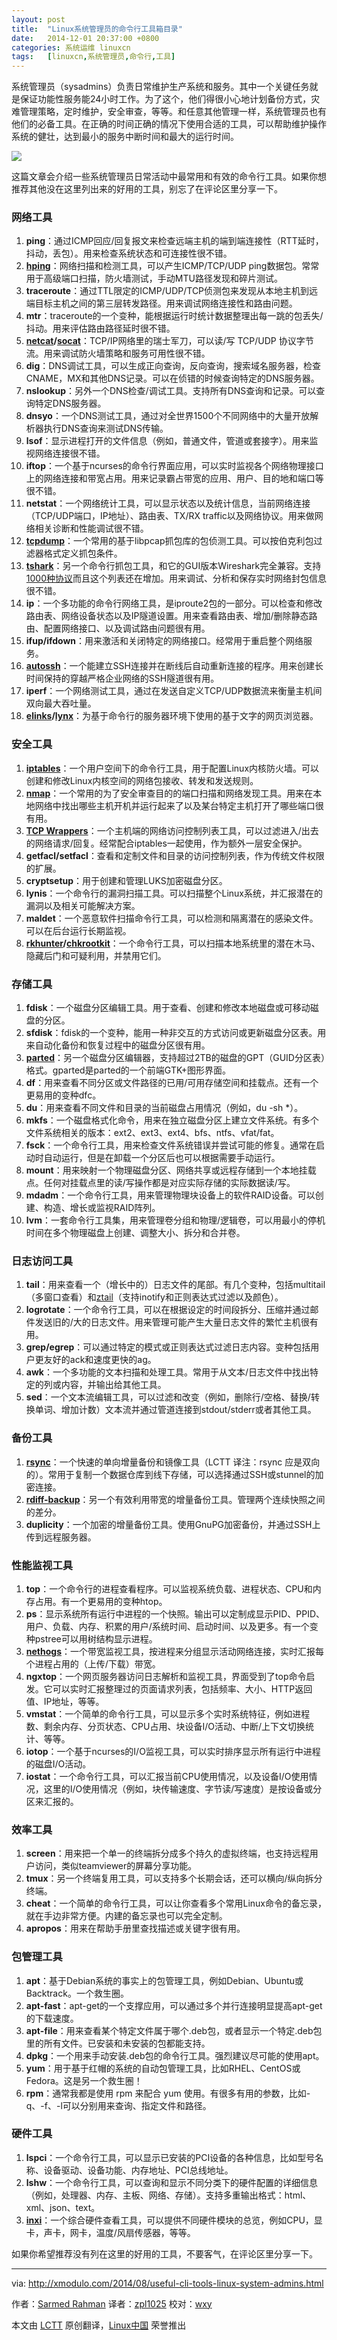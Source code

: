 ```yaml
---
layout: post
title:	"Linux系统管理员的命令行工具箱目录"
date:	2014-12-01 20:37:00 +0800 
categories:	系统运维 linuxcn 
tags:	[linuxcn,系统管理员,命令行,工具]
---
```



系统管理员（sysadmins）负责日常维护生产系统和服务。其中一个关键任务就是保证功能性服务能24小时工作。为了这个，他们得很小心地计划备份方式，灾难管理策略，定时维护，安全审查，等等。和任意其他管理一样，系统管理员也有他们的必备工具。在正确的时间正确的情况下使用合适的工具，可以帮助维护操作系统的健壮，达到最小的服务中断时间和最大的运行时间。


![](/Asserts/Images/album/201412/01/203727i8skuaqv448pbjxf.jpg)


这篇文章会介绍一些系统管理员日常活动中最常用和有效的命令行工具。如果你想推荐其他没在这里列出来的好用的工具，别忘了在评论区里分享一下。


### 网络工具


1. **ping**：通过ICMP回应/回复报文来检查远端主机的端到端连接性（RTT延时，抖动，丢包）。用来检查系统状态和可连接性很不错。
2. **[hping](http://www.hping.org/)**：网络扫描和检测工具，可以产生ICMP/TCP/UDP ping数据包。常常用于高级端口扫描，防火墙测试，手动MTU路径发现和碎片测试。
3. **traceroute**：通过TTL限定的ICMP/UDP/TCP侦测包来发现从本地主机到远端目标主机之间的第三层转发路径。用来调试网络连接性和路由问题。
4. **mtr**：traceroute的一个变种，能根据运行时统计数据整理出每一跳的包丢失/抖动。用来评估路由路径延时很不错。
5. **[netcat](http://netcat.sourceforge.net/)/[socat](http://www.dest-unreach.org/socat/)**：TCP/IP网络里的瑞士军刀，可以读/写 TCP/UDP 协议字节流。用来调试防火墙策略和服务可用性很不错。
6. **dig**：DNS调试工具，可以生成正向查询，反向查询，搜索域名服务器，检查CNAME，MX和其他DNS记录。可以在侦错的时候查询特定的DNS服务器。
7. **nslookup**：另外一个DNS检查/调试工具。支持所有DNS查询和记录。可以查询特定DNS服务器。
8. **dnsyo**：一个DNS测试工具，通过对全世界1500个不同网络中的大量开放解析器执行DNS查询来测试DNS传输。
9. **lsof**：显示进程打开的文件信息（例如，普通文件，管道或套接字）。用来监视网络连接很不错。
10. **iftop**：一个基于ncurses的命令行界面应用，可以实时监视各个网络物理接口上的网络连接和带宽占用。用来记录霸占带宽的应用、用户、目的地和端口等很不错。
11. **netstat**：一个网络统计工具，可以显示状态以及统计信息，当前网络连接（TCP/UDP端口，IP地址）、路由表、TX/RX traffic以及网络协议。用来做网络相关诊断和性能调试很不错。
12. **[tcpdump](http://www.tcpdump.org/)**：一个常用的基于libpcap抓包库的包侦测工具。可以按伯克利包过滤器格式定义抓包条件。
13. **[tshark](https://www.wireshark.org/docs/man-pages/tshark.html)**：另一个命令行抓包工具，和它的GUI版本Wireshark完全兼容。支持[1000种协议](https://www.wireshark.org/docs/dfref/)而且这个列表还在增加。用来调试、分析和保存实时网络封包信息很不错。
14. **ip**：一个多功能的命令行网络工具，是iproute2包的一部分。可以检查和修改路由表、网络设备状态以及IP隧道设置。用来查看路由表、增加/删除静态路由、配置网络接口、以及调试路由问题很有用。
15. **ifup/ifdown**：用来激活和关闭特定的网络接口。经常用于重启整个网络服务。
16. **[autossh](http://www.harding.motd.ca/autossh/)**：一个能建立SSH连接并在断线后自动重新连接的程序。用来创建长时间保持的穿越严格企业网络的SSH隧道很有用。
17. **iperf**：一个网络测试工具，通过在发送自定义TCP/UDP数据流来衡量主机间双向最大吞吐量。
18. **[elinks](http://elinks.or.cz/)/[lynx](http://lynx.isc.org/)**：为基于命令行的服务器环境下使用的基于文字的网页浏览器。


### 安全工具


1. **[iptables](http://www.netfilter.org/projects/iptables/)**：一个用户空间下的命令行工具，用于配置Linux内核防火墙。可以创建和修改Linux内核空间的网络包接收、转发和发送规则。
2. **[nmap](http://nmap.org/)**：一个常用的为了安全审查目的的端口扫描和网络发现工具。用来在本地网络中找出哪些主机开机并运行起来了以及某台特定主机打开了哪些端口很有用。
3. **[TCP Wrappers](http://en.wikipedia.org/wiki/TCP_Wrapper)**：一个主机端的网络访问控制列表工具，可以过滤进入/出去的网络请求/回复。经常配合iptables一起使用，作为额外一层安全保护。
4. **getfacl/setfacl**：查看和定制文件和目录的访问控制列表，作为传统文件权限的扩展。
5. **cryptsetup**：用于创建和管理LUKS加密磁盘分区。
6. **lynis**：一个命令行的漏洞扫描工具。可以扫描整个Linux系统，并汇报潜在的漏洞以及相关可能解决方案。
7. **maldet**：一个恶意软件扫描命令行工具，可以检测和隔离潜在的感染文件。可以在后台运行长期监视。
8. **[rkhunter](http://rkhunter.sourceforge.net/)/[chkrootkit](http://www.chkrootkit.org/)**：一个命令行工具，可以扫描本地系统里的潜在木马、隐藏后门和可疑利用，并禁用它们。


### 存储工具


1. **fdisk**：一个磁盘分区编辑工具。用于查看、创建和修改本地磁盘或可移动磁盘的分区。
2. **sfdisk**：fdisk的一个变种，能用一种非交互的方式访问或更新磁盘分区表。用来自动化备份和恢复过程中的磁盘分区很有用。
3. **[parted](http://www.gnu.org/software/parted/)**：另一个磁盘分区编辑器，支持超过2TB的磁盘的GPT（GUID分区表）格式。gparted是parted的一个前端GTK+图形界面。
4. **df**：用来查看不同分区或文件路径的已用/可用存储空间和挂载点。还有一个更易用的变种dfc。
5. **du**：用来查看不同文件和目录的当前磁盘占用情况（例如，du -sh \*）。
6. **mkfs**：一个磁盘格式化命令，用来在独立磁盘分区上建立文件系统。有多个文件系统相关的版本：ext2、ext3、ext4、bfs、ntfs、vfat/fat。
7. **fsck**：一个命令行工具，用来检查文件系统错误并尝试可能的修复。通常在启动时自动运行，但是在卸载一个分区后也可以根据需要手动运行。
8. **mount**：用来映射一个物理磁盘分区、网络共享或远程存储到一个本地挂载点。任何对挂载点里的读/写操作都是对应实际存储的实际数据读/写。
9. **mdadm**：一个命令行工具，用来管理物理块设备上的软件RAID设备。可以创建、构造、增长或监视RAID阵列。
10. **lvm**：一套命令行工具集，用来管理卷分组和物理/逻辑卷，可以用最小的停机时间在多个物理磁盘上创建、调整大小、拆分和合并卷。


### 日志访问工具


1. **tail**：用来查看一个（增长中的）日志文件的尾部。有几个变种，包括multitail（多窗口查看）和[ztail](https://hackage.haskell.org/package/ztail)（支持inotify和正则表达式过滤以及颜色）。
2. **logrotate**：一个命令行工具，可以在根据设定的时间段拆分、压缩并通过邮件发送旧的/大的日志文件。用来管理可能产生大量日志文件的繁忙主机很有用。
3. **grep/egrep**：可以通过特定的模式或正则表达式过滤日志内容。变种包括用户更友好的ack和速度更快的ag。
4. **awk**：一个多功能的文本扫描和处理工具。常用于从文本/日志文件中找出特定的列或内容，并输出给其他工具。
5. **sed**：一个文本流编辑工具，可以过滤和改变（例如，删除行/空格、替换/转换单词、增加计数）文本流并通过管道连接到stdout/stderr或者其他工具。


### 备份工具


1. **[rsync](http://rsync.samba.org/)**：一个快速的单向增量备份和镜像工具（LCTT 译注：rsync 应是双向的）。常用于复制一个数据仓库到线下存储，可以选择通过SSH或stunnel的加密连接。
2. **[rdiff-backup](http://www.nongnu.org/rdiff-backup/)**：另一个有效利用带宽的增量备份工具。管理两个连续快照之间的差分。
3. **duplicity**：一个加密的增量备份工具。使用GnuPG加密备份，并通过SSH上传到远程服务器。


### 性能监视工具


1. **top**：一个命令行的进程查看程序。可以监视系统负载、进程状态、CPU和内存占用。有一个更易用的变种htop。
2. **ps**：显示系统所有运行中进程的一个快照。输出可以定制成显示PID、PPID、用户、负载、内存、积累的用户/系统时间、启动时间、以及更多。有一个变种pstree可以用树结构显示进程。
3. **[nethogs](http://nethogs.sourceforge.net/)**：一个带宽监视工具，按进程来分组显示活动网络连接，实时汇报每个进程占用的（上传/下载）带宽。
4. **ngxtop**：一个网页服务器访问日志解析和监视工具，界面受到了top命令启发。它可以实时汇报整理过的页面请求列表，包括频率、大小、HTTP返回值、IP地址，等等。
5. **vmstat**：一个简单的命令行工具，可以显示多个实时系统特征，例如进程数、剩余内存、分页状态、CPU占用、块设备I/O活动、中断/上下文切换统计、等等。
6. **iotop**：一个基于ncurses的I/O监视工具，可以实时排序显示所有运行中进程的磁盘I/O活动。
7. **iostat**：一个命令行工具，可以汇报当前CPU使用情况，以及设备I/O使用情况，这里的I/O使用情况（例如，块传输速度、字节读/写速度）是按设备或分区来汇报的。


### 效率工具


1. **screen**：用来把一个单一的终端拆分成多个持久的虚拟终端，也支持远程用户访问，类似teamviewer的屏幕分享功能。
2. **tmux**：另一个终端复用工具，可以支持多个长期会话，还可以横向/纵向拆分终端。
3. **cheat**：一个简单的命令行工具，可以让你查看多个常用Linux命令的备忘录，就在手边非常方便。内建的备忘录也可以完全定制。
4. **apropos**：用来在帮助手册里查找描述或关键字很有用。


### 包管理工具


1. **apt**：基于Debian系统的事实上的包管理工具，例如Debian、Ubuntu或Backtrack。一个救生圈。
2. **apt-fast**：apt-get的一个支撑应用，可以通过多个并行连接明显提高apt-get的下载速度。
3. **apt-file**：用来查看某个特定文件属于哪个.deb包，或者显示一个特定.deb包里的所有文件。已安装和未安装的包都能支持。
4. **dpkg**：一个用来手动安装.deb包的命令行工具。强烈建议尽可能的使用apt。
5. **yum**：用于基于红帽的系统的自动包管理工具，比如RHEL、CentOS或Fedora。这是另一个救生圈！
6. **rpm**：通常我都是使用 rpm 来配合 yum 使用。有很多有用的参数，比如-q、-f、-l可以分别用来查询、指定文件和路径。


### 硬件工具


1. **lspci**：一个命令行工具，可以显示已安装的PCI设备的各种信息，比如型号名称、设备驱动、设备功能、内存地址、PCI总线地址。
2. **lshw**：一个命令行工具，可以查询和显示不同分类下的硬件配置的详细信息（例如，处理器、内存、主板、网络、存储）。支持多重输出格式：html、xml、json、text。
3. **[inxi](http://code.google.com/p/inxi/)**：一个综合硬件查看工具，可以提供不同硬件模块的总览，例如CPU，显卡，声卡，网卡，温度/风扇传感器，等等。


如果你希望推荐没有列在这里的好用的工具，不要客气，在评论区里分享一下。




---


via: <http://xmodulo.com/2014/08/useful-cli-tools-linux-system-admins.html>


作者：[Sarmed Rahman](http://xmodulo.com/author/sarmed) 译者：[zpl1025](https://github.com/zpl1025) 校对：[wxy](https://github.com/wxy)


本文由 [LCTT](https://github.com/LCTT/TranslateProject) 原创翻译，[Linux中国](http://linux.cn/) 荣誉推出
